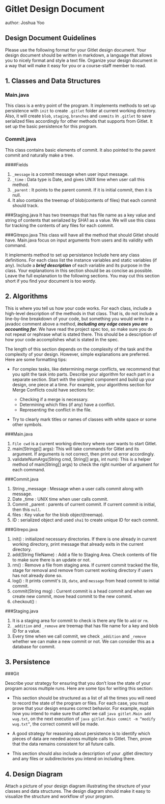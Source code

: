 # Gitlet Design Document
author: Joshua Yoo

## Design Document Guidelines

Please use the following format for your Gitlet design document. Your design
document should be written in markdown, a language that allows you to nicely 
format and style a text file. Organize your design document in a way that 
will make it easy for you or a course-staff member to read.  

## 1. Classes and Data Structures

### Main.java
This class is a entry point of the program. It implements methods to set up 
persistence with `init` to create `.gitlet` folder at current working directory.
Also, it will create `blob`, `staging`, `branches` and `commits` in `.gitlet` to
save serialized files accordingly for other methods that supports from Gitlet.
It set up the basic persistence for this program.

### Commit.java
This class contains basic elements of commit. It also pointed to the parent commit and naturally 
make a tree. 

####Fields
1. `_message` is a commit message when user input message.
2. `_time` : Data type is Date, and gives UNIX time when user call this method.
3. `_parent` : It points to the parent commit. If it is initial commit, then it is null.
4. It also contains the treemap of blob(contents of files) that each commit should track.

###Staging.java
It has two treemaps that has file name as a key value and string of contents that serialized by SHA1
as a value. We will use this class for tracking the contents of any files for each commit.

###Gitrepo.java
This class will have all the method that should Gitlet should have. Main.java focus on 
input arguments from users and its validity with command. 
 


It implements method to set up persistance
Include here any class definitions. For each class list the instance
variables and static variables (if any). Include a ***brief description***
of each variable and its purpose in the class. Your explanations in
this section should be as concise as possible. Leave the full
explanation to the following sections. You may cut this section short
if you find your document is too wordy.


## 2. Algorithms

This is where you tell us how your code works. For each class, include
a high-level description of the methods in that class. That is, do not
include a line-by-line breakdown of your code, but something you would
write in a javadoc comment above a method, ***including any edge cases
you are accounting for***. We have read the project spec too, so make
sure you do not repeat or rephrase what is stated there.  This should
be a description of how your code accomplishes what is stated in the
spec.


The length of this section depends on the complexity of the task and
the complexity of your design. However, simple explanations are
preferred. Here are some formatting tips:

* For complex tasks, like determining merge conflicts, we recommend
  that you split the task into parts. Describe your algorithm for each
  part in a separate section. Start with the simplest component and
  build up your design, one piece at a time. For example, your
  algorithms section for Merge Conflicts could have sections for:

   * Checking if a merge is necessary.
   * Determining which files (if any) have a conflict.
   * Representing the conflict in the file.
  
* Try to clearly mark titles or names of classes with white space or
  some other symbols.

###Main.java
1. `File cwd` is a current working directory where user wants to start Gitlet.
2. main(Stringp[] args): This will take commands for Gitlet and its argument. If arguments is not correct, then print out error accordingly.
3. validateNumArgs(String cmd, String[] args, int num): This is a helper method of main(String[] args) to check the right number of argument for each command.

###Commit.java
1. String _message : Message when a user calls commit along with message.
2. Date _time : UNIX time when user calls commit.
3. Commit _parent : parents of current commit. If current commit is initial, then this `null`.
4. files : Key value for the blob object(treemap).
5. ID : serialized object and used `sha1` to create unique ID for each commit.


###Gitrepo.java
1. init() : initialized necessary directories. If there is one already in current working directory, print message that already exits in the current directory.
2. add(String fileName) : Add a file to Staging Area. Check contents of file to make sure there is an update or not.
3. rm() : Remove a file from staging area. If current commit tracked the file, stage for removal and remove from current working directory if users has not already done so.
4. log() : It prints commit's `ID`, `date`, and `message` from head commit to initial commit.
5. commit(String msg) : Current commit is a head commit and when we create new commit, move head commit to the new commit. 
6. checkout() : 

###Staging.java
1. It is a staging area for commit to check is there any file to `add` or `rm`.
2. `_addition` and `_remove` are treemap that has file name for a key and blob ID for a value.
3. Every time when we call commit, we check `_addition` and `_remove` whether we can make a new commit or not. We can consider this as a database for commit.



## 3. Persistence


###Git

Describe your strategy for ensuring that you don’t lose the state of your program
across multiple runs. Here are some tips for writing this section:

* This section should be structured as a list of all the times you
  will need to record the state of the program or files. For each
  case, you must prove that your design ensures correct behavior. For
  example, explain how you intend to make sure that after we call
       `java gitlet.Main add wug.txt`,
  on the next execution of
       `java gitlet.Main commit -m “modify wug.txt”`, 
  the correct commit will be made.
  
* A good strategy for reasoning about persistence is to identify which
  pieces of data are needed across multiple calls to Gitlet. Then,
  prove that the data remains consistent for all future calls.
  
* This section should also include a description of your .gitlet
  directory and any files or subdirectories you intend on including
  there.

###

## 4. Design Diagram

Attach a picture of your design diagram illustrating the structure of your
classes and data structures. The design diagram should make it easy to 
visualize the structure and workflow of your program.

